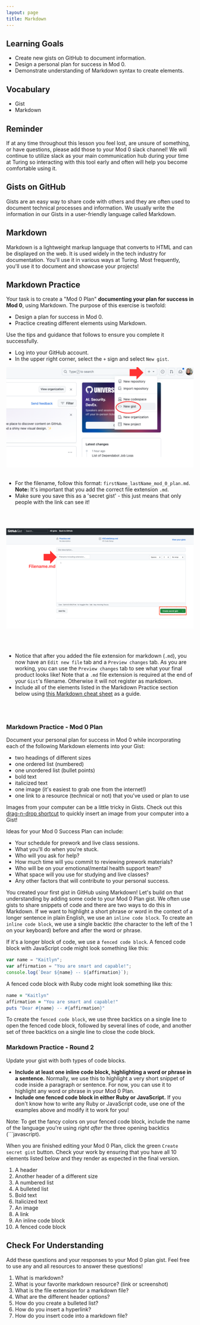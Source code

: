```yaml
---
layout: page
title: Markdown
---
```


## Learning Goals

- Create new gists on GitHub to document information.
- Design a personal plan for success in Mod 0.
- Demonstrate understanding of Markdown syntax to create elements.

## Vocabulary

- <span class="vocab">Gist</span>
- <span class="vocab">Markdown</span>

## Reminder

If at any time throughout this lesson you feel lost, are unsure of something, or have questions, please add those to your Mod 0 slack channel! We will continue to utilize slack as your main communication hub during your time at Turing so interacting with this tool early and often will help you become comfortable using it.

## Gists on GitHub

Gists are an easy way to share code with others and they are often used to document technical processes and information. We usually write the information in our <span class="vocab">Gists</span> in a user-friendly language called Markdown.

## Markdown

<span class="vocab">Markdown</span> is a lightweight markup language that converts to HTML and can be displayed on the web. It is used widely in the tech industry for documentation. You'll use it in various ways at Turing. Most frequently, you'll use it to document and showcase your projects!

## Markdown Practice

Your task is to create a "Mod 0 Plan" **documenting your plan for success in Mod 0**, using Markdown. The purpose of this exercise is twofold:
- Design a plan for success in Mod 0.
- Practice creating different elements using Markdown. 

Use the tips and guidance that follows to ensure you complete it successfully.

- Log into your GitHub account.
- In the upper right corner, select the `+` sign and select `New gist`. 

![Creating a New Gist](assets/markdown/new-gist.png)
<br/>
<br/>

- For the filename, follow this format: `firstName_lastName_mod_0_plan.md`. **Note:** It's important that you add the correct file extension `.md`.
- Make sure you save this as a 'secret gist' - this just means that only people with the link can see it!
<br/>
<br/>

![Add filename with correct format](assets/markdown/Filename.png)

<br/>
<br/>

- Notice that after you added the file extension for markdown (`.md`), you now have an `Edit new file` tab and a `Preview changes` tab. As you are working, you can use the `Preview changes` tab to see what your final product looks like! Note that a `.md` file extension is required at the end of your `Gist`'s filename. Otherwise it will not register as markdown.
- Include all of the elements listed in the Markdown Practice section below using [this Markdown cheat sheet](https://www.markdownguide.org/cheat-sheet/) as a guide.

<br/>
<br/>

<div class="s-card">
  <h3>Markdown Practice - Mod 0 Plan</h3>
  <p>Document your personal plan for success in Mod 0 while incorporating each of the following Markdown elements into your Gist:</p>
  <ul>
    <li>two headings of different sizes</li>
    <li>one ordered list (numbered)</li>
    <li>one unordered list (bullet points)</li>
    <li>bold text</li>
    <li>italicized text</li>
    <li>one image (it's easiest to grab one from the internet!)</li>
    <li>one link to a resource (technical or not) that you've used or plan to use</li>
  </ul>
  <p>Images from your computer can be a little tricky in Gists. Check out this <a href="https://www.loom.com/share/8f7ce8e2e58f42fbbcbe215288ed1386" target="blank">drag-n-drop shortcut</a> to quickly insert an image from your computer into a Gist!</p>
  <p>Ideas for your Mod 0 Success Plan can include:</p>
  <ul>
    <li>Your schedule for prework and live class sessions.</li>
    <li>What you'll do when you're stuck.</li>
    <li>Who will you ask for help?</li>
    <li>How much time will you commit to reviewing prework materials?</li>
    <li>Who will be on your emotional/mental health support team?</li>
    <li>What space will you use for studying and live classes?</li>
    <li>Any other factors that will contribute to your personal success.</li>
  </ul>
</div>

You created your first gist in GitHub using Markdown! Let's build on that understanding by adding some code to your Mod 0 Plan gist. We often use gists to share snippets of code and there are two ways to do this in Markdown. If we want to highlight a short phrase or word in the context of a longer sentence in plain English, we use an `inline code block`. To create an `inline code block`, we use a single backtic (the character to the left of the 1 on your keyboard) before and after the word or phrase. 

If it's a longer block of code, we use a `fenced code block`. A fenced code block with JavaScript code might look something like this:
```javascript
var name = "Kaitlyn";
var affirmation = "You are smart and capable!";
console.log(`Dear ${name} -- ${affirmation}`);
```

A fenced code block with Ruby code might look something like this:
```ruby
name = "Kaitlyn"
affirmation = "You are smart and capable!"
puts "Dear #{name} -- #{affirmation}"
```

To create the `fenced code block`, we use three backtics on a single line to open the fenced code block, followed by several lines of code, and another set of three backtics on a single line to close the code block.

<div class="s-card">
  <h3>Markdown Practice - Round 2</h3>
  <p>Update your gist with both types of code blocks.</p>
  <ul>
    <li><strong>Include at least one inline code block, highlighting a word or phrase in a sentence.</strong> Normally, we use this to highlight a very short snippet of code inside a paragraph or sentence. For now, you can use it to highlight any word or phrase in your Mod 0 Plan.</li>
    <li><strong>Include one fenced code block in either Ruby or JavaScript.</strong> If you don't know how to write any Ruby or JavaScript code, use one of the examples above and modify it to work for you!</li>
  </ul>
  <p>Note: To get the fancy colors on your fenced code block, include the name of the language you're using <em>right after</em> the three opening backtics (```javascript).</p>
</div>

When you are finished editing your Mod 0 Plan, click the green `Create secret gist` button. Check your work by ensuring that you have all 10 elements listed below and they render as expected in the final version.
1. A header
2. Another header of a different size
3. A numbered list
4. A bulleted list
5. Bold text
6. Italicized text
7. An image
8. A link
9. An inline code block
10. A fenced code block

## Check For Understanding

Add these questions and your responses to your Mod 0 plan gist. Feel free to use any and all resources to answer these questions! 

1. What is markdown? 
1. What is your favorite markdown resource? (link or screenshot)
1. What is the file extension for a markdown file? 
1. What are the different header options? 
1. How do you create a bulleted list?
1. How do you insert a hyperlink?
1. How do you insert code into a markdown file?
